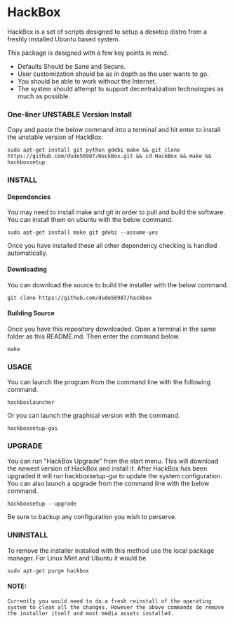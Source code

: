 HackBox
=======

HackBox is a set of scripts designed to setup a desktop distro from a freshly installed Ubuntu based system.

This package is designed with a few key points in mind.
- Defaults Should be Sane and Secure.
- User customization should be as in depth as the user wants to go.
- You should be able to work without the Internet.
- The system should attempt to support decentralization technologies as much as possible.

### One-liner UNSTABLE Version Install
Copy and paste the below command into a terminal and hit enter to install the unstable version of HackBox.

    sudo apt-get install git python gdebi make && git clone https://github.com/dude56987/HackBox.git && cd HackBox && make && hackboxsetup

### INSTALL

#### Dependencies
You may need to install make and git in order to pull and build the software. You can install them on ubuntu with the below command.

	sudo apt-get install make git gdebi --assume-yes

Once you have installed these all other dependency checking is handled automatically.

#### Downloading
You can download the source to build the installer with the below command.

	git clone https://github.com/dude56987/hackbox

#### Building Source
Once you have this repository downloaded. Open a terminal in the same folder as this README.md. Then enter the command below.

    make

### USAGE
You can launch the program from the command line with the following command.

    hackboxlauncher

Or you can launch the graphical version with the command.

    hackboxsetup-gui

### UPGRADE
You can run "HackBox Upgrade" from the start menu. This will download the newest version of HackBox and install it. After HackBox has been upgraded it will run hackboxsetup-gui to update the system configuration. You can also launch a upgrade from the command line with the below command.

    hackboxsetup --upgrade

Be sure to backup any configuration you wish to perserve.

### UNINSTALL
To remove the installer installed with this method use the local package manager. For Linux Mint and Ubuntu it would be

    sudo apt-get purge hackbox

#### NOTE:

	Currently you would need to do a fresh reinstall of the operating system to clean all the changes. However the above commands do remove the installer itself and most media assets installed.

